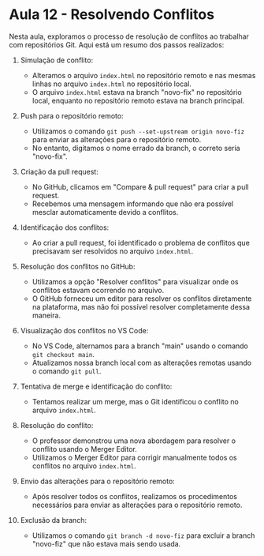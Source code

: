 # Aula 12 - Resolvendo Conflitos

Nesta aula, exploramos o processo de resolução de conflitos ao trabalhar com repositórios Git. Aqui está um resumo dos passos realizados:

1. Simulação de conflito:
   - Alteramos o arquivo `index.html` no repositório remoto e nas mesmas linhas no arquivo `index.html` no repositório local.
   - O arquivo `index.html` estava na branch "novo-fix" no repositório local, enquanto no repositório remoto estava na branch principal.

2. Push para o repositório remoto:
   - Utilizamos o comando `git push --set-upstream origin novo-fiz` para enviar as alterações para o repositório remoto.
   - No entanto, digitamos o nome errado da branch, o correto seria "novo-fix".

3. Criação da pull request:
   - No GitHub, clicamos em "Compare & pull request" para criar a pull request.
   - Recebemos uma mensagem informando que não era possível mesclar automaticamente devido a conflitos.

4. Identificação dos conflitos:
   - Ao criar a pull request, foi identificado o problema de conflitos que precisavam ser resolvidos no arquivo `index.html`.

5. Resolução dos conflitos no GitHub:
   - Utilizamos a opção "Resolver conflitos" para visualizar onde os conflitos estavam ocorrendo no arquivo.
   - O GitHub forneceu um editor para resolver os conflitos diretamente na plataforma, mas não foi possível resolver completamente dessa maneira.

6. Visualização dos conflitos no VS Code:
   - No VS Code, alternamos para a branch "main" usando o comando `git checkout main`.
   - Atualizamos nossa branch local com as alterações remotas usando o comando `git pull`.

7. Tentativa de merge e identificação do conflito:
   - Tentamos realizar um merge, mas o Git identificou o conflito no arquivo `index.html`.

8. Resolução do conflito:
   - O professor demonstrou uma nova abordagem para resolver o conflito usando o Merger Editor.
   - Utilizamos o Merger Editor para corrigir manualmente todos os conflitos no arquivo `index.html`.

9. Envio das alterações para o repositório remoto:
   - Após resolver todos os conflitos, realizamos os procedimentos necessários para enviar as alterações para o repositório remoto.

10. Exclusão da branch:
    - Utilizamos o comando `git branch -d novo-fiz` para excluir a branch "novo-fiz" que não estava mais sendo usada.
